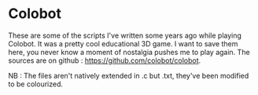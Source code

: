 # Colobot
These are some of the scripts I've written some years ago while playing Colobot. It was a pretty cool educational 3D game.
I want to save them here, you never know a moment of nostalgia pushes me to play again. The sources are on github : https://github.com/colobot/colobot.

NB : The files aren't natively extended in .c but .txt, they've been modified to be colourized.
